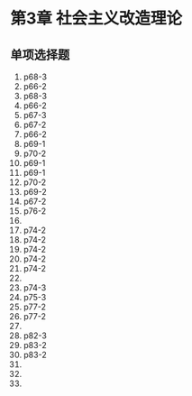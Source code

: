 # 第3章 社会主义改造理论

## 单项选择题

1. p68-3
2. p66-2
3. p68-3
4. p66-2
5. p67-3
6. p67-2
7. p66-2
8. p69-1
9. p70-2
10. p69-1
11. p69-1
12. p70-2
13. p69-2
14. p67-2
15. p76-2
16. 
17. p74-2
18. p74-2
19. p74-2
20. p74-2
21. p74-2
22. 
23. p74-3
24. p75-3
25. p77-2
26. p77-2
27. 
28. p82-3
29. p83-2
30. p83-2
31. 
32. 
33. 
